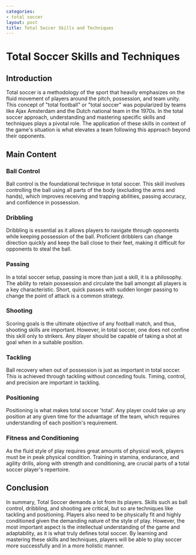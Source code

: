 ```yaml
---
categories:
- total soccer
layout: post
title: Total Soccer Skills and Techniques
---
```


# Total Soccer Skills and Techniques

## Introduction

Total soccer is a methodology of the sport that heavily emphasizes on the fluid movement of players around the pitch, possession, and team unity. This concept of "total football" or "total soccer" was popularized by teams like Ajax Amsterdam and the Dutch national team in the 1970s. In the total soccer approach, understanding and mastering specific skills and techniques plays a pivotal role. The application of these skills in context of the game's situation is what elevates a team following this approach beyond their opponents.

## Main Content

### Ball Control

Ball control is the foundational technique in total soccer. This skill involves controlling the ball using all parts of the body (excluding the arms and hands), which improves receiving and trapping abilities, passing accuracy, and confidence in possession.

### Dribbling

Dribbling is essential as it allows players to navigate through opponents while keeping possession of the ball. Proficient dribblers can change direction quickly and keep the ball close to their feet, making it difficult for opponents to steal the ball.

### Passing

In a total soccer setup, passing is more than just a skill, it is a philosophy. The ability to retain possession and circulate the ball amongst all players is a key characteristic. Short, quick passes with sudden longer passing to change the point of attack is a common strategy.

### Shooting

Scoring goals is the ultimate objective of any football match, and thus, shooting skills are important. However, in total soccer, one does not confine this skill only to strikers. Any player should be capable of taking a shot at goal when in a suitable position.

### Tackling

Ball recovery when out of possession is just as important in total soccer. This is achieved through tackling without conceding fouls. Timing, control, and precision are important in tackling. 

### Positioning

Positioning is what makes total soccer 'total’. Any player could take up any position at any given time for the advantage of the team, which requires understanding of each position's requirement. 

### Fitness and Conditioning

As the fluid style of play requires great amounts of physical work, players must be in peak physical condition. Training in stamina, endurance, and agility drills, along with strength and conditioning, are crucial parts of a total soccer player's repertoire. 

## Conclusion

In summary, Total Soccer demands a lot from its players. Skills such as ball control, dribbling, and shooting are critical, but so are techniques like tackling and positioning. Players also need to be physically fit and highly conditioned given the demanding nature of the style of play. However, the most important aspect is the intellectual understanding of the game and adaptability, as it is what truly defines total soccer. By learning and mastering these skills and techniques, players will be able to play soccer more successfully and in a more holistic manner.